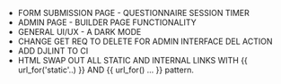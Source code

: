 * FORM SUBMISSION PAGE - QUESTIONNAIRE SESSION TIMER
* ADMIN PAGE - BUILDER PAGE FUNCTIONALITY
* GENERAL UI/UX - A DARK MODE
* CHANGE GET REQ TO DELETE FOR ADMIN INTERFACE DEL ACTION
* ADD DJLINT TO CI
* HTML SWAP OUT ALL STATIC AND INTERNAL LINKS WITH {{ url_for('static'..) }} AND {{ url_for() ... }} pattern.